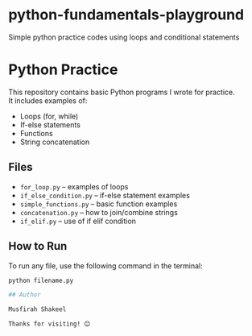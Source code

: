 # python-fundamentals-playground
Simple python practice codes using loops and conditional statements 
# Python Practice

This repository contains basic Python programs I wrote for practice.  
It includes examples of:

- Loops (for, while)
- If-else statements
- Functions
- String concatenation

## Files

- `for_loop.py` – examples of loops
- `if_else_condition.py` – if-else statement examples
- `simple_functions.py` – basic function examples
- `concatenation.py` – how to join/combine strings
- `if_elif.py` – use of if elif condition

## How to Run

To run any file, use the following command in the terminal:

```bash
python filename.py

## Author

Musfirah Shakeel

Thanks for visiting! 😊


